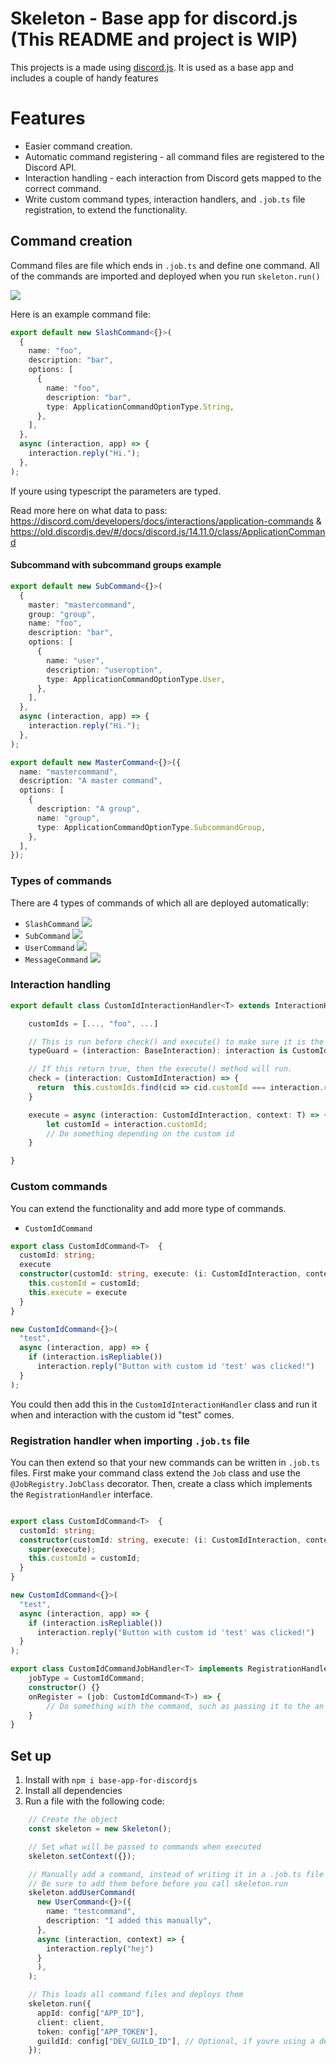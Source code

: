# Skeleton - Base app for discord.js (This README and project is WIP)

This projects is a made using [discord.js](https://discord.js.org/#/). It is used as a base app and includes a couple of handy features

# Features

- Easier command creation. 
- Automatic command registering - all command files are registered to the Discord API.
- Interaction handling - each interaction from Discord gets mapped to the correct command.
- Write custom command types, interaction handlers, and ```.job.ts``` file registration, to extend the functionality.

## Command creation

Command files are file which ends in `.job.ts` and define one command. All of the commands are imported and deployed when you run ``` skeleton.run() ```

![](https://i.imgur.com/IXJaqDc.png)

Here is an example command file:

```typescript
export default new SlashCommand<{}>(
  {
    name: "foo",
    description: "bar",
    options: [
      {
        name: "foo",
        description: "bar",
        type: ApplicationCommandOptionType.String,
      },
    ],
  },
  async (interaction, app) => {
    interaction.reply("Hi.");
  },
);
```

If youre using typescript the parameters are typed.

Read more here on what data to pass:
https://discord.com/developers/docs/interactions/application-commands & https://old.discordjs.dev/#/docs/discord.js/14.11.0/class/ApplicationCommand


#### Subcommand with subcommand groups example

```typescript
export default new SubCommand<{}>(
  {
    master: "mastercommand",
    group: "group",
    name: "foo",
    description: "bar",
    options: [
      {
        name: "user",
        description: "useroption",
        type: ApplicationCommandOptionType.User,
      },
    ],
  },
  async (interaction, app) => {
    interaction.reply("Hi.");
  },
);
```

```typescript
export default new MasterCommand<{}>({
  name: "mastercommand",
  description: "A master command",
  options: [
    {
      description: "A group",
      name: "group",
      type: ApplicationCommandOptionType.SubcommandGroup,
    },
  ],
});
```

### Types of commands

There are 4 types of commands of which all are deployed automatically:

- `SlashCommand`
  ![](https://i.imgur.com/mym1QSP.png)
- `SubCommand`
  ![](https://i.imgur.com/UJLveKP.png)
- `UserCommand`
  ![](https://i.imgur.com/hPjR4aj.png)
- `MessageCommand`
  ![](https://i.imgur.com/mSdkaLw.png)


### Interaction handling

```typescript
export default class CustomIdInteractionHandler<T> extends InteractionHandler<CustomIdInteraction, T> {

    customIds = [..., "foo", ...]

    // This is run before check() and execute() to make sure it is the correct type on interaction
    typeGuard = (interaction: BaseInteraction): interaction is CustomIdInteraction => isCustomInteraction(interaction)

    // If this return true, then the execute() method will run.
    check = (interaction: CustomIdInteraction) => {
      return  this.customIds.find(cid => cid.customId === interaction.customId)
    }

    execute = async (interaction: CustomIdInteraction, context: T) => {
        let customId = interaction.customId;
        // Do something depending on the custom id
    }

}
```

### Custom commands

You can extend the functionality and add more type of commands. 

- `CustomIdCommand`
```typescript
export class CustomIdCommand<T>  {
  customId: string;
  execute
  constructor(customId: string, execute: (i: CustomIdInteraction, context: T) => any) {
    this.customId = customId;
    this.execute = execute
  }
}

new CustomIdCommand<{}>(
  "test",
  async (interaction, app) => {
    if (interaction.isRepliable()) 
      interaction.reply("Button with custom id 'test' was clicked!")
  }
);

```
You could then add this in the ``` CustomIdInteractionHandler ``` class and run it when and interaction with the custom id "test" comes.


### Registration handler when importing ```.job.ts``` file 

You can then extend so that your new commands can be written in ```.job.ts``` files.
First make your command class extend the ```Job``` class and use the ```@JobRegistry.JobClass``` decorator. Then, create a class which implements the ```RegistrationHandler``` interface. 


```typescript

export class CustomIdCommand<T>  {
  customId: string;
  constructor(customId: string, execute: (i: CustomIdInteraction, context: T) => any) {
    super(execute);
    this.customId = customId;
  }
}

new CustomIdCommand<{}>(
  "test",
  async (interaction, app) => {
    if (interaction.isRepliable()) 
      interaction.reply("Button with custom id 'test' was clicked!")
  }
);

```

```typescript
export class CustomIdCommandJobHandler<T> implements RegistrationHandler<CustomIdCommand<T>> {
    jobType = CustomIdCommand;
    constructor() {}
    onRegister = (job: CustomIdCommand<T>) => {
        // Do something with the command, such as passing it to the an InteractionHandler
    }
}
```


## Set up

1. Install with `npm i base-app-for-discordjs`
2. Install all dependencies  
3. Run a file with the following code:

```typescript
    // Create the object
    const skeleton = new Skeleton();

    // Set what will be passed to commands when executed
    skeleton.setContext({});

    // Manually add a command, instead of writing it in a .job.ts file
    // Be sure to add them before before you call skeleton.run
    skeleton.addUserCommand(
      new UserCommand<{}>({
        name: "testcommand",
        description: "I added this manually",
      },
      async (interaction, context) => {
        interaction.reply("hej")
      }
      ),
    );

    // This loads all command files and deploys them
    skeleton.run({
      appId: config["APP_ID"],
      client: client,
      token: config["APP_TOKEN"],
      guildId: config["DEV_GUILD_ID"], // Optional, if youre using a dev guild.
    });
```

